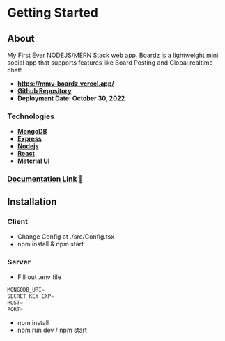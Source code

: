 # Getting Started

## About
My First Ever NODEJS/MERN Stack web app.
Boardz is a lightweight mini social app that supports features like Board Posting and Global realtime chat! <br/>

- **https://mmv-boardz.vercel.app/**
- **[Github Repository](https://github.com/mmvergara/mmv-boardz)**
- **Deployment Date: October 30, 2022**

### Technologies

- **[MongoDB](https://mongodb.com/)**
- **[Express](https://expressjs.com/)**
- **[Nodejs](https://nodejs.org/en/)**
- **[React](https://reactjs.org/)**
- **[Material UI](https://mui.com/)**

### [Documentation Link 📃](https://mmv-docs.vercel.app/docs/boardz/getting-started)

## Installation

### Client

- Change Config at ./src/Config.tsx
- npm install & npm start

### Server

- Fill out .env file

```jsx
MONGODB_URI=
SECRET_KEY_EXP=
HOST=
PORT=
```

- npm install
- npm run dev / npm start
